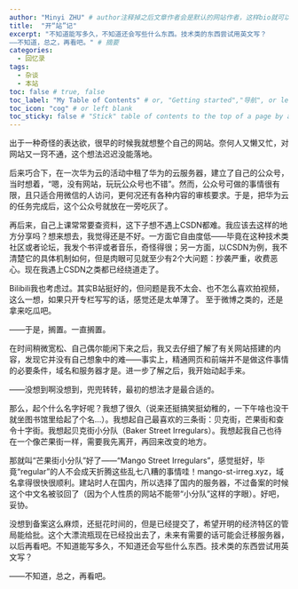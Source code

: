 ```yaml
---
author: "Minyi ZHU" # author注释掉之后文章作者会是默认的网站作者，这样bio就可以沿用config中的，而不会被空白覆盖掉了
title:  "开“站”记"
excerpt: "不知道能写多久，不知道还会写些什么东西。技术类的东西尝试用英文写？
——不知道，总之，再看吧。" # 摘要
categories: 
  - 回忆录
tags:
  - 杂谈
  - 本站
toc: false # true, false
toc_label: "My Table of Contents" # or, "Getting started","导航", or left blank
toc_icon: "cog" # or left blank
toc_sticky: false # "Stick" table of contents to the top of a page by adding `toc_sticky: true` to its YAML Front Matter.
---
```



出于一种奇怪的表达欲，很早的时候我就想整个自己的网站。奈何人又懒又忙，对网站又一窍不通，这个想法迟迟没能落地。

后来巧合下，在一次华为云的活动中租了华为的云服务器，建立了自己的公众号，当时想着，“嗯，没有网站，玩玩公众号也不错”。然而，公众号可做的事情很有限，且只适合用微信的人访问，更何况还有各种内容的审核要求。于是，把华为云的任务完成后，这个公众号就放在一旁吃灰了。

再后来，自己上课常常要查资料，这下子想不遇上CSDN都难。我应该去这样的地方分享吗？想来想去，我觉得还是不好。一方面它自由度低——毕竟在这种技术类社区或者论坛，我发个书评或者音乐，奇怪得很；另一方面，以CSDN为例，我不清楚它的具体机制如何，但是肉眼可见就至少有2个大问题：抄袭严重，收费恶心。现在我遇上CSDN之类都已经绕道走了。

Bilibili我也考虑过。其实B站挺好的，但问题是我不太会、也不怎么喜欢拍视频，这么一想，如果只开专栏写写的话，感觉还是太单薄了。
至于微博之类的，还是拿来吃瓜吧。

——于是，搁置。一直搁置。

在时间稍微宽松、自己偶尔能闲下来之后，我又去仔细了解了有关网站搭建的内容，发现它并没有自己想象中的难——事实上，精通网页和前端并不是做这件事情的必要条件，域名和服务器才是。进一步了解之后，我开始动起手来。

——没想到啊没想到，兜兜转转，最初的想法才是最合适的。

那么，起个什么名字好呢？我想了很久（说来还挺搞笑挺幼稚的，一下午啥也没干就坐图书馆里给起了个名…）。我想起自己最喜欢的三条街：贝克街，芒果街和查令十字街。我想起贝克街小分队（Baker Street Irregulars）。我想起我自己也待在一个像芒果街一样，需要我先离开，再回来改变的地方。

那就叫“芒果街小分队”好了——“Mango Street Irregulars”，感觉挺好，毕竟“regular”的人不会成天折腾这些乱七八糟的事情哇！mango-st-irreg.xyz，域名拿得很快很顺利。建站时人在国内，所以选择了国内的服务器，不过备案的时候这个中文名被驳回了（因为个人性质的网站不能带“小分队”这样的字眼）。好吧，妥协。

没想到备案这么麻烦，还挺花时间的，但是已经提交了，希望开明的经济特区的管局能给批。这个大漂流瓶现在已经投出去了，未来有需要的话可能会迁移服务器，以后再看吧。不知道能写多久，不知道还会写些什么东西。技术类的东西尝试用英文写？

——不知道，总之，再看吧。

